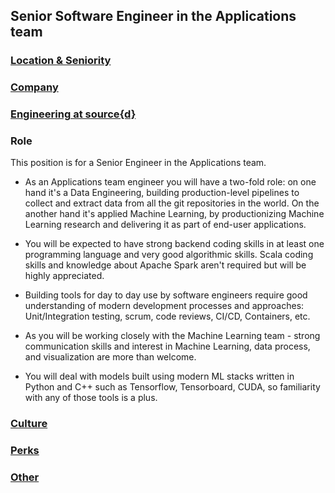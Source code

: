 Senior Software Engineer in the Applications team
------------------------------------------

### [Location & Seniority](../location-seniority-section.md)

### [Company](../company-section.md)

### [Engineering at source{d}](../engineering-section.md)

### Role

This position is for a Senior Engineer in the Applications team.

- As an Applications team engineer you will have a two-fold role: on one hand it's a Data Engineering, building production-level pipelines to collect and extract data from all the git repositories in the world. On the another hand it's applied Machine Learning, by productionizing Machine Learning research and delivering it as part of end-user applications.

- You will be expected to have strong backend coding skills in at least one programming language and very good algorithmic skills. Scala coding skills and knowledge about Apache Spark aren't required but will be highly appreciated.

- Building tools for day to day use by software engineers require good understanding of modern development processes and approaches: Unit/Integration testing, scrum, code reviews, CI/CD, Containers, etc.

- As you will be working closely with the Machine Learning team - strong communication skills and interest in Machine Learning, data process, and visualization are more than welcome. 

- You will deal with models built using modern ML stacks written in Python and C++ such as Tensorflow, Tensorboard, CUDA, so familiarity with any of those tools is a plus.

### [Culture](../culture-section.md)

### [Perks](../perks-section.md)

### [Other](../other-section.md)

